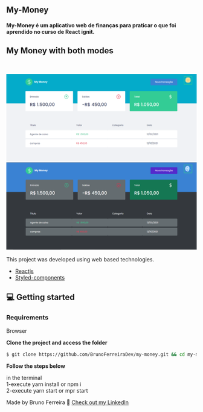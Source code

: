 ## My-Money

<h4>My-Money é um aplicativo web de finanças para praticar o que foi aprendido no curso de React ignit.</h4>

## My Money with both modes
<br/>

![My Money previw](.github/my-money1.PNG) 
![My Money previw](.github/my-money.PNG) 


This project was developed using web based technologies.


- [Reactjs](https://reactjs.org/)
- [Styled-components](https://styled-components.com/)

## 💻 Getting started

### Requirements
Browser

**Clone the project and access the folder**

```bash
$ git clone https://github.com/BrunoFerreiraDev/my-money.git && cd my-money
```

**Follow the steps below**


in the terminal <br/>
1-execute yarn install or npm i <br/>
2-execute yarn start or mpr start <br/>


Made  by Bruno Ferreira 👋 [Check out my LinkedIn](https://www.linkedin.com/in/bruno-ferreira-santos-6b2428214/)

